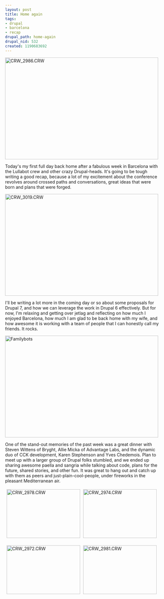 ```yaml
--- 
layout: post
title: Home again
tags: 
- drupal
- barcelona
- recap
drupal_path: home-again
drupal_nid: 532
created: 1190683692
---
```

<a href="http://www.flickr.com/photos/jeffeaton/1420790806/" title="Photo Sharing"><img src="http://farm2.static.flickr.com/1345/1420790806_659330f095.jpg" width="500" height="332" alt="CRW_2986.CRW" /></a>



Today's my first full day back home after a fabulous week in Barcelona with the Lullabot crew and other crazy Drupal-heads. It's going to be tough writing a good recap, because a lot of my excitement about the conference revolves around crossed paths and conversations, great ideas that were born and plans that were forged.



<a href="http://www.flickr.com/photos/jeffeaton/1432999906/" title="Photo Sharing"><img src="http://farm2.static.flickr.com/1146/1432999906_70498ffbae.jpg" width="500" height="332" alt="CRW_3019.CRW" /></a>



I'll be writing a lot more in the coming day or so about some proposals for Drupal 7, and how we can leverage the work in Drupal 6 effectively. But for now, I'm relaxing and getting over jetlag and reflecting on how much I enjoyed Barcelona, how much I am glad to be back home with my wife, and how awesome it is working with a team of people that I can honestly call my friends. It rocks.



<a href="http://www.flickr.com/photos/jeffeaton/1432157061/" title="Photo Sharing"><img src="http://farm2.static.flickr.com/1248/1432157061_3b85dfbfcc.jpg" width="500" height="332" alt="Familybots" /></a>



One of the stand-out memories of the past week was a great dinner with Steven Wittens of Bryght, Allie Micka of Advantage Labs, and the dynamic duo of CCK development, Karen Stephenson and Yves Chedemois. Plan to meet up with a larger group of Drupal folks stumbled, and we ended up sharing awesome paella and sangria while talking about code, plans for the future, shared stories, and other fun. It was great to hang out and catch up with them as peers and just-plain-cool-people, under fireworks in the pleasant Mediterranean air.



<a href="http://www.flickr.com/photos/jeffeaton/1420774092/" title="Photo Sharing"><img hspace=5 vspace=5 src="http://farm2.static.flickr.com/1036/1420774092_45913765d6_m.jpg" width="240" height="159" alt="CRW_2978.CRW" /></a><a href="http://www.flickr.com/photos/jeffeaton/1420767872/" title="Photo Sharing"><img hspace=5 vspace=5 src="http://farm2.static.flickr.com/1222/1420767872_147e1a5da4_m.jpg" width="240" height="159" alt="CRW_2974.CRW" /></a>

<a href="http://www.flickr.com/photos/jeffeaton/1419881937/" title="Photo Sharing"><img hspace=5 vspace=5 src="http://farm2.static.flickr.com/1087/1419881937_162ee3be9c_m.jpg" width="240" height="159" alt="CRW_2972.CRW" /></a><a href="http://www.flickr.com/photos/jeffeaton/1420780174/" title="Photo Sharing"><img hspace=5 vspace=5 src="http://farm2.static.flickr.com/1224/1420780174_25149a4421_m.jpg" width="240" height="159" alt="CRW_2981.CRW" /></a>
